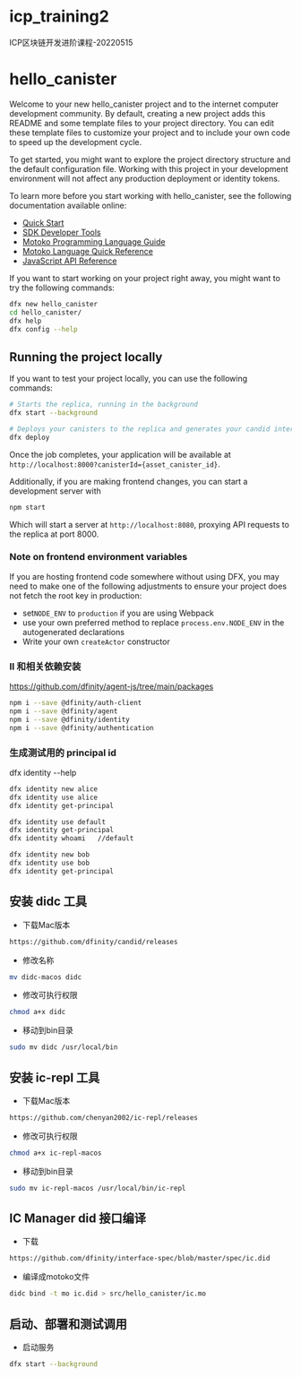 # icp_training2
ICP区块链开发进阶课程-20220515


# hello_canister

Welcome to your new hello_canister project and to the internet computer development community. By default, creating a new project adds this README and some template files to your project directory. You can edit these template files to customize your project and to include your own code to speed up the development cycle.

To get started, you might want to explore the project directory structure and the default configuration file. Working with this project in your development environment will not affect any production deployment or identity tokens.

To learn more before you start working with hello_canister, see the following documentation available online:

- [Quick Start](https://sdk.dfinity.org/docs/quickstart/quickstart-intro.html)
- [SDK Developer Tools](https://sdk.dfinity.org/docs/developers-guide/sdk-guide.html)
- [Motoko Programming Language Guide](https://sdk.dfinity.org/docs/language-guide/motoko.html)
- [Motoko Language Quick Reference](https://sdk.dfinity.org/docs/language-guide/language-manual.html)
- [JavaScript API Reference](https://erxue-5aaaa-aaaab-qaagq-cai.raw.ic0.app)

If you want to start working on your project right away, you might want to try the following commands:

```bash
dfx new hello_canister
cd hello_canister/
dfx help
dfx config --help
```

## Running the project locally

If you want to test your project locally, you can use the following commands:

```bash
# Starts the replica, running in the background
dfx start --background

# Deploys your canisters to the replica and generates your candid interface
dfx deploy
```

Once the job completes, your application will be available at `http://localhost:8000?canisterId={asset_canister_id}`.

Additionally, if you are making frontend changes, you can start a development server with

```bash
npm start
```

Which will start a server at `http://localhost:8080`, proxying API requests to the replica at port 8000.

### Note on frontend environment variables

If you are hosting frontend code somewhere without using DFX, you may need to make one of the following adjustments to ensure your project does not fetch the root key in production:

- set`NODE_ENV` to `production` if you are using Webpack
- use your own preferred method to replace `process.env.NODE_ENV` in the autogenerated declarations
- Write your own `createActor` constructor


### II 和相关依赖安装
https://github.com/dfinity/agent-js/tree/main/packages
```bash
npm i --save @dfinity/auth-client
npm i --save @dfinity/agent
npm i --save @dfinity/identity
npm i --save @dfinity/authentication
```

### 生成测试用的 principal id 
dfx identity --help
```bash
dfx identity new alice   
dfx identity use alice
dfx identity get-principal  
```
```bash
dfx identity use default
dfx identity get-principal  
dfx identity whoami   //default
```
```bash
dfx identity new bob 
dfx identity use bob 
dfx identity get-principal 
```


## 安装 didc 工具

 * 下载Mac版本
```bash
https://github.com/dfinity/candid/releases
```
 * 修改名称
```bash
mv didc-macos didc
```
 * 修改可执行权限
```bash
chmod a+x didc
```
 * 移动到bin目录
```bash
sudo mv didc /usr/local/bin
```

## 安装 ic-repl 工具

 * 下载Mac版本
```bash
https://github.com/chenyan2002/ic-repl/releases
```
 * 修改可执行权限
```bash
chmod a+x ic-repl-macos
```
 * 移动到bin目录
```bash
sudo mv ic-repl-macos /usr/local/bin/ic-repl
```



## IC Manager did 接口编译

 * 下载
```bash
https://github.com/dfinity/interface-spec/blob/master/spec/ic.did
```

 * 编译成motoko文件
```bash
didc bind -t mo ic.did > src/hello_canister/ic.mo
```

## 启动、部署和测试调用

* 启动服务
```bash
dfx start --background
```

